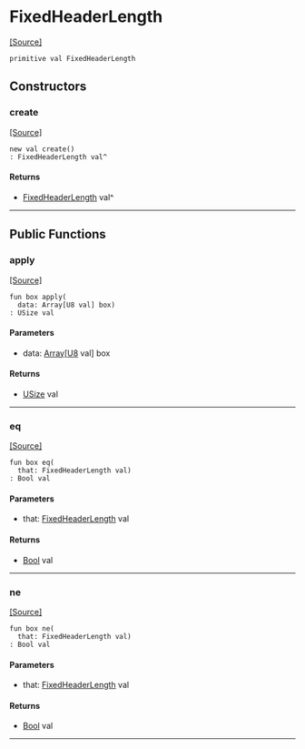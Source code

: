 # FixedHeaderLength
<span class="source-link">[[Source]](src/mqtt-utilities/functions.md#L-0-124)</span>
```pony
primitive val FixedHeaderLength
```

## Constructors

### create
<span class="source-link">[[Source]](src/mqtt-utilities/functions.md#L-0-124)</span>


```pony
new val create()
: FixedHeaderLength val^
```

#### Returns

* [FixedHeaderLength](mqtt-utilities-FixedHeaderLength.md) val^

---

## Public Functions

### apply
<span class="source-link">[[Source]](src/mqtt-utilities/functions.md#L-0-124)</span>


```pony
fun box apply(
  data: Array[U8 val] box)
: USize val
```
#### Parameters

*   data: [Array](builtin-Array.md)\[[U8](builtin-U8.md) val\] box

#### Returns

* [USize](builtin-USize.md) val

---

### eq
<span class="source-link">[[Source]](src/mqtt-utilities/functions.md#L-0-124)</span>


```pony
fun box eq(
  that: FixedHeaderLength val)
: Bool val
```
#### Parameters

*   that: [FixedHeaderLength](mqtt-utilities-FixedHeaderLength.md) val

#### Returns

* [Bool](builtin-Bool.md) val

---

### ne
<span class="source-link">[[Source]](src/mqtt-utilities/functions.md#L-0-124)</span>


```pony
fun box ne(
  that: FixedHeaderLength val)
: Bool val
```
#### Parameters

*   that: [FixedHeaderLength](mqtt-utilities-FixedHeaderLength.md) val

#### Returns

* [Bool](builtin-Bool.md) val

---

